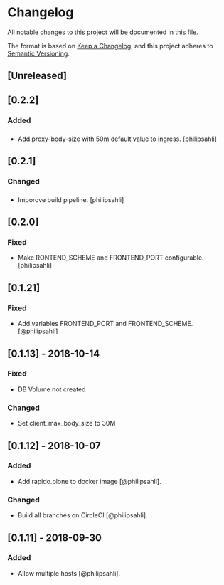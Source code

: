 # Changelog

All notable changes to this project will be documented in this file.

The format is based on [Keep a Changelog](https://keepachangelog.com/en/1.0.0/),
and this project adheres to [Semantic Versioning](https://semver.org/spec/v2.0.0.html).

## [Unreleased]
## [0.2.2]

### Added
### 
- Add proxy-body-size with 50m default value to ingress. [philipsahli]

## [0.2.1]

### Changed
### 
- Imporove build pipeline. [philipsahli]

## [0.2.0]
### Fixed
- Make RONTEND_SCHEME and FRONTEND_PORT configurable. [philipsahli]

## [0.1.21]
### Fixed
- Add variables FRONTEND_PORT and FRONTEND_SCHEME. [@philipsahli]

## [0.1.13] - 2018-10-14
### Fixed
- DB Volume not created
### Changed
- Set client_max_body_size to 30M

## [0.1.12] - 2018-10-07
### Added
- Add rapido.plone to docker image [@philipsahli].
### Changed
- Build all branches on CircleCI [@philipsahli].

## [0.1.11] - 2018-09-30
### Added
- Allow multiple hosts [@philipsahli].
